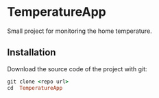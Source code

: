 # TemperatureApp
Small project for monitoring the home temperature.


Installation
--------------
Download the source code of the project with git:

```ruby
git clone <repo url>
cd  TemperatureApp
```

